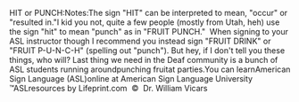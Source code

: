 HIT or PUNCH:Notes:The sign "HIT" can be interpreted to mean, "occur" or "resulted in."I kid you not, quite a few people (mostly from Utah, heh) use the 
			sign "hit" to mean "punch" as in "FRUIT PUNCH."  When signing 
			to your ASL instructor though I recommend you instead sign "FRUIT 
			DRINK" or "FRUIT P-U-N-C-H" (spelling out "punch"). But hey, if I 
			don't tell you these things, who will? Last thing we need in the 
			Deaf community is a bunch of ASL students running aroundpunching 
			fruitat parties.You can learnAmerican Sign Language (ASL)online at American Sign Language University ™ASLresources by Lifeprint.com  ©  Dr. William Vicars